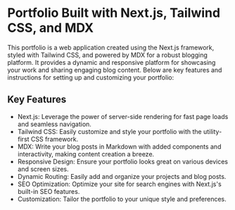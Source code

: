 # Portfolio Built with Next.js, Tailwind CSS, and MDX


This portfolio is a web application created using the Next.js framework, styled with Tailwind CSS, and powered by MDX for a robust blogging platform. It provides a dynamic and responsive platform for showcasing your work and sharing engaging blog content. Below are key features and instructions for setting up and customizing your portfolio:

## Key Features

* Next.js: Leverage the power of server-side rendering for fast page loads and seamless navigation.
* Tailwind CSS: Easily customize and style your portfolio with the utility-first CSS framework.
* MDX: Write your blog posts in Markdown with added components and interactivity, making content creation a breeze.
* Responsive Design: Ensure your portfolio looks great on various devices and screen sizes.
* Dynamic Routing: Easily add and organize your projects and blog posts.
* SEO Optimization: Optimize your site for search engines with Next.js's built-in SEO features.
* Customization: Tailor the portfolio to your unique style and preferences.
